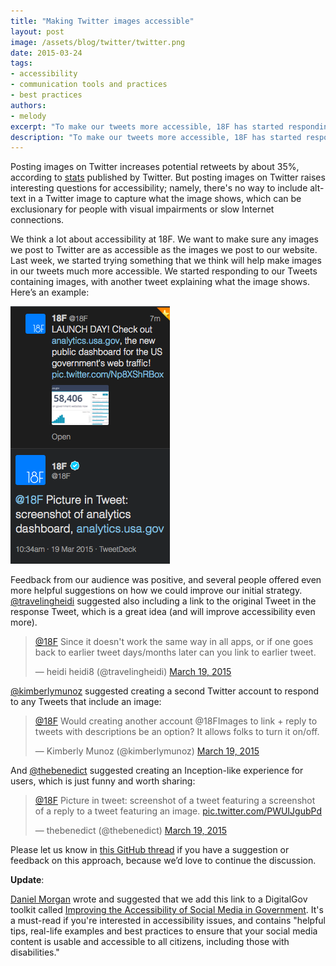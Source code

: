 ```yaml
---
title: "Making Twitter images accessible"
layout: post
image: /assets/blog/twitter/twitter.png
date: 2015-03-24
tags:
- accessibility
- communication tools and practices
- best practices
authors:
- melody
excerpt: "To make our tweets more accessible, 18F has started responding to our Tweets containing images, with another tweet explaining what the image shows."
description: "To make our tweets more accessible, 18F has started responding to our Tweets containing images, with another tweet explaining what the image shows."
---
```

Posting images on Twitter increases potential retweets by about 35%, according to [stats](https://blog.twitter.com/2014/what-fuels-a-tweets-engagement) published by Twitter. But posting images on Twitter raises interesting questions for accessibility; namely, there's no way to include alt-text in a Twitter image to capture what the image shows, which can be exclusionary for people with visual impairments or slow Internet connections.

We think a lot about accessibility at 18F. We want to make sure any images we post to Twitter are as accessible as the images we post to our website. Last week, we started trying something that we think will help make images in our tweets much more accessible. We started responding to our Tweets containing images, with another tweet explaining what the image shows. Here’s an example:

<img class="align-center" alt="Screenshot of tweet from 18F responding to tweet with description of image contained in first tweet" src="/assets/blog/twitter/twitter.png" />


Feedback from our audience was positive, and several people offered even more helpful suggestions on how we could improve our initial strategy. [@travelingheidi](https://twitter.com/travelingheidi/status/578569906834264064) suggested also including a link to the original Tweet in the response Tweet, which is a great idea (and will improve accessibility even more).

<blockquote class="twitter-tweet" lang="en"><p><a href="https://twitter.com/18F">@18F</a> Since it doesn&#39;t work the same way in all apps, or if one goes back to earlier tweet days/months later can you link to earlier tweet.</p>&mdash; heidi heidi8 (@travelingheidi) <a href="https://twitter.com/travelingheidi/status/578569906834264064">March 19, 2015</a></blockquote>
<script async src="//platform.twitter.com/widgets.js" charset="utf-8"></script>

[@kimberlymunoz](https://twitter.com/kimberlymunoz) suggested creating a second Twitter account to respond to any Tweets that include an image:

<blockquote class="twitter-tweet" lang="en"><p><a href="https://twitter.com/18F">@18F</a> Would creating another account @18FImages to link + reply to tweets with descriptions be an option? It allows folks to turn it on/off.</p>&mdash; Kimberly Munoz (@kimberlymunoz) <a href="https://twitter.com/kimberlymunoz/status/578571119164264449">March 19, 2015</a></blockquote>
<script async src="//platform.twitter.com/widgets.js" charset="utf-8"></script>

And [@thebenedict](https://twitter.com/thebenedict/status/578572813155590144) suggested creating an Inception-like experience for users, which is just funny and worth sharing:

<blockquote class="twitter-tweet" lang="en"><p><a href="https://twitter.com/18F">@18F</a> Picture in tweet: screenshot of a tweet featuring a screenshot of a reply to a tweet featuring an image. <a href="http://t.co/PWUIJgubPd">pic.twitter.com/PWUIJgubPd</a></p>&mdash; thebenedict (@thebenedict) <a href="https://twitter.com/thebenedict/status/578572813155590144">March 19, 2015</a></blockquote>
<script async src="//platform.twitter.com/widgets.js" charset="utf-8"></script>

Please let us know in [this GitHub thread](https://github.com/18F/18f.gsa.gov/issues/648) if you have a suggestion or feedback on this approach, because we’d love to continue the discussion.

**Update**:

[Daniel Morgan](https://github.com/dsmorgan77) wrote and suggested that we add this link to a DigitalGov toolkit called [Improving the Accessibility of Social Media in Government](https://www.digitalgov.gov/resources/improving-the-accessibility-of-social-media-in-government/). It's a must-read if you're interested in accessibility issues, and contains "helpful tips, real-life examples and best practices to ensure that your social media content is usable and accessible to all citizens, including those with disabilities."
